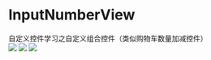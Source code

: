 # InputNumberView
自定义控件学习之自定义组合控件（类似购物车数量加减控件）<br>
<img src="http://tiebapic.baidu.com/forum/w%3D580/sign=72fee409d5529822053339cbe7c87b3b/9f02b31bb051f819b2c5db849fb44aed2f73e729.jpg?tbpicau=2023-06-23-05_a380bf4a3c5a25fadd367a712420cb46"/>
<img src="http://tiebapic.baidu.com/forum/w%3D580/sign=a68f75dc370e0cf3a0f74ef33a44f23d/1641f8198618367aec69a7136b738bd4b21ce529.jpg?tbpicau=2023-06-23-05_d91a4bde465b4dfe35813c0155dd2f90"/>
<img src="http://tiebapic.baidu.com/forum/w%3D580/sign=3c2a7dacdd22720e7bcee2f24bc90a3a/150bb051f819861803a7374a0fed2e738ad4e629.jpg?tbpicau=2023-06-23-05_d210c12d93fceedfe6d5026e67eb3990"/>
